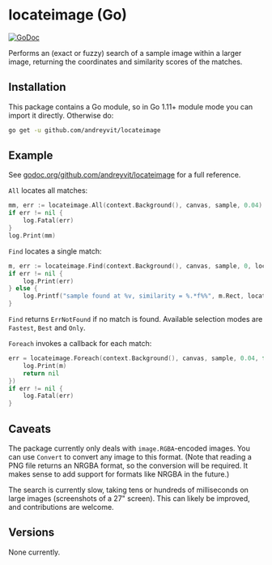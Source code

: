locateimage (Go)
================

[![GoDoc](https://godoc.org/github.com/andreyvit/locateimage?status.svg)](https://godoc.org/github.com/andreyvit/locateimage)

Performs an (exact or fuzzy) search of a sample image within a larger image, returning the coordinates and similarity scores of the matches.


Installation
------------

This package contains a Go module, so in Go 1.11+ module mode you can import it directly. Otherwise do:

```bash
go get -u github.com/andreyvit/locateimage
```


Example
-------

See [godoc.org/github.com/andreyvit/locateimage](https://godoc.org/github.com/andreyvit/locateimage) for a full reference.

`All` locates all matches:

```go
mm, err := locateimage.All(context.Background(), canvas, sample, 0.04)
if err != nil {
    log.Fatal(err)
}
log.Print(mm)
```

`Find` locates a single match:

```go
m, err := locateimage.Find(context.Background(), canvas, sample, 0, locateimage.Fastest)
if err != nil {
    log.Print(err)
} else {
    log.Printf("sample found at %v, similarity = %.*f%%", m.Rect, locateimage.SimilarityDigits-2, 100*m.Similarity)
}
```

`Find` returns `ErrNotFound` if no match is found. Available selection modes are `Fastest`, `Best` and `Only`.

`Foreach` invokes a callback for each match:

```go
err = locateimage.Foreach(context.Background(), canvas, sample, 0.04, func(m locateimage.Match) error {
    log.Print(m)
    return nil
})
if err != nil {
    log.Fatal(err)
}
```


Caveats
-------

The package currently only deals with `image.RGBA`-encoded images. You can use `Convert` to convert any image to this format. (Note that reading a PNG file returns an NRGBA format, so the conversion will be required. It makes sense to add support for formats like NRGBA in the future.)

The search is currently slow, taking tens or hundreds of milliseconds on large images (screenshots of a 27" screen). This can likely be improved, and contributions are welcome.


Versions
--------

None currently.
